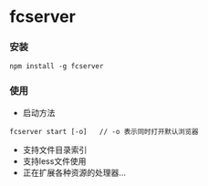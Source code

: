 # fcserver

### 安装

```
npm install -g fcserver
```

### 使用
+ 启动方法
```
fcserver start [-o]   // -o 表示同时打开默认浏览器
```

+ 支持文件目录索引
+ 支持less文件使用
+ 正在扩展各种资源的处理器...
